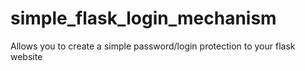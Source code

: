 # simple_flask_login_mechanism

Allows you to create a simple password/login protection to your flask website
